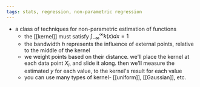 ```yaml
---
tags: stats, regression, non-parametric regression
---
```


- a class of techniques for non-parametric estimation of functions
	- the [[kernel]] must satisfy $\int^{\infty}_{-\infty} k(x)dx = 1$
	- the bandwidth $h$ represents the influence of external points, relative to the middle of the kernel
	- we weight points based on their distance. we'll place the kernel at each data point $X_i$, and slide it along. then we'll measure the estimated $y$ for each value, to the kernel's result for each value
	- you can use many types of kernel- [[uniform]], [[Gaussian]], etc.